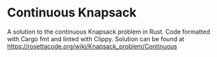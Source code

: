 # Continuous Knapsack

A solution to the continuous Knapsack problem in Rust. Code formatted with Cargo fmt and linted with Clippy. Solution can be found at https://rosettacode.org/wiki/Knapsack_problem/Continuous
